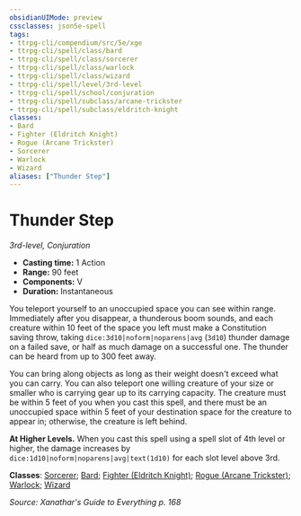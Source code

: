 ```yaml
---
obsidianUIMode: preview
cssclasses: json5e-spell
tags:
- ttrpg-cli/compendium/src/5e/xge
- ttrpg-cli/spell/class/bard
- ttrpg-cli/spell/class/sorcerer
- ttrpg-cli/spell/class/warlock
- ttrpg-cli/spell/class/wizard
- ttrpg-cli/spell/level/3rd-level
- ttrpg-cli/spell/school/conjuration
- ttrpg-cli/spell/subclass/arcane-trickster
- ttrpg-cli/spell/subclass/eldritch-knight
classes:
- Bard
- Fighter (Eldritch Knight)
- Rogue (Arcane Trickster)
- Sorcerer
- Warlock
- Wizard
aliases: ["Thunder Step"]
---
```

# Thunder Step
*3rd-level, Conjuration*  


- **Casting time:** 1 Action
- **Range:** 90 feet
- **Components:** V
- **Duration:** Instantaneous

You teleport yourself to an unoccupied space you can see within range. Immediately after you disappear, a thunderous boom sounds, and each creature within 10 feet of the space you left must make a Constitution saving throw, taking `dice:3d10|noform|noparens|avg` (`3d10`) thunder damage on a failed save, or half as much damage on a successful one. The thunder can be heard from up to 300 feet away.

You can bring along objects as long as their weight doesn't exceed what you can carry. You can also teleport one willing creature of your size or smaller who is carrying gear up to its carrying capacity. The creature must be within 5 feet of you when you cast this spell, and there must be an unoccupied space within 5 feet of your destination space for the creature to appear in; otherwise, the creature is left behind.

**At Higher Levels.** When you cast this spell using a spell slot of 4th level or higher, the damage increases by `dice:1d10|noform|noparens|avg|text(1d10)` for each slot level above 3rd.

**Classes**: [Sorcerer](3-Mechanics/CLI/lists/list-spells-classes-sorcerer.md); [Bard](3-Mechanics/CLI/lists/list-spells-classes-bard.md); [Fighter (Eldritch Knight)](3-Mechanics/CLI/lists/list-spells-classes-fighter-eldritch-knight.md); [Rogue (Arcane Trickster)](3-Mechanics/CLI/lists/list-spells-classes-rogue-arcane-trickster.md); [Warlock](3-Mechanics/CLI/lists/list-spells-classes-warlock.md); [Wizard](3-Mechanics/CLI/lists/list-spells-classes-wizard.md)

*Source: Xanathar's Guide to Everything p. 168*